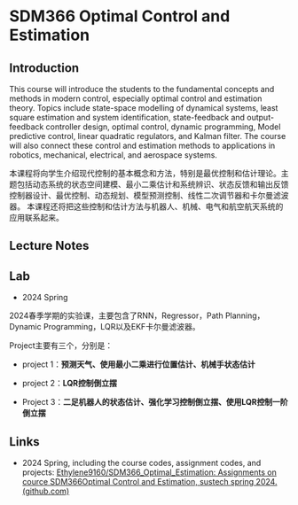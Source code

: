 # SDM366 Optimal Control and Estimation

## Introduction

This course will introduce the students to the fundamental concepts and methods in modern control, especially optimal control and estimation theory. Topics include state-space modelling of dynamical systems, least square estimation and system identification, state-feedback and output-feedback controller design, optimal control, dynamic programming, Model predictive control, linear quadratic regulators, and Kalman filter.
The course will also connect these control and estimation methods to applications in robotics, mechanical, electrical, and aerospace systems.

本课程将向学生介绍现代控制的基本概念和方法，特别是最优控制和估计理论。主题包括动态系统的状态空间建模、最小二乘估计和系统辨识、状态反馈和输出反馈控制器设计、最优控制、动态规划、模型预测控制、线性二次调节器和卡尔曼滤波器。
本课程还将把这些控制和估计方法与机器人、机械、电气和航空航天系统的应用联系起来。

## Lecture Notes

## Lab

* 2024 Spring

2024春季学期的实验课，主要包含了RNN，Regressor，Path Planning，Dynamic Programming，LQR以及EKF卡尔曼滤波器。

Project主要有三个，分别是：

* project 1：**预测天气、使用最小二乘进行位置估计、机械手状态估计**

* project 2：**LQR控制倒立摆**

* Project 3：**二足机器人的状态估计、强化学习控制倒立摆、使用LQR控制一阶倒立摆**

## Links

* 2024 Spring, including the course codes, assignment codes, and projects: [Ethylene9160/SDM366_Optimal_Estimation: Assignments on cource SDM366Optimal Control and Estimation, sustech spring 2024. (github.com)](https://github.com/Ethylene9160/SDM366_Optimal_Estimation/)